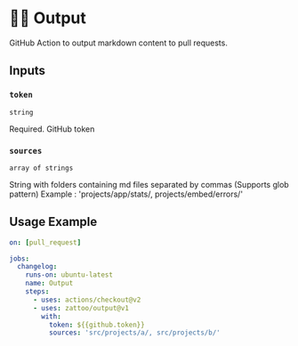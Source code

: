 # ✍🏽 Output
GitHub Action to output markdown content to pull requests.

## Inputs

### `token`

`string`

Required. GitHub token

### `sources`

`array of strings`

String with folders containing md files separated by commas (Supports glob pattern)
Example : 'projects/app/stats/, projects/embed/errors/'

## Usage Example

````yaml
on: [pull_request]

jobs:
  changelog:
    runs-on: ubuntu-latest
    name: Output
    steps:
      - uses: actions/checkout@v2
      - uses: zattoo/output@v1
        with:
          token: ${{github.token}}
          sources: 'src/projects/a/, src/projects/b/'
